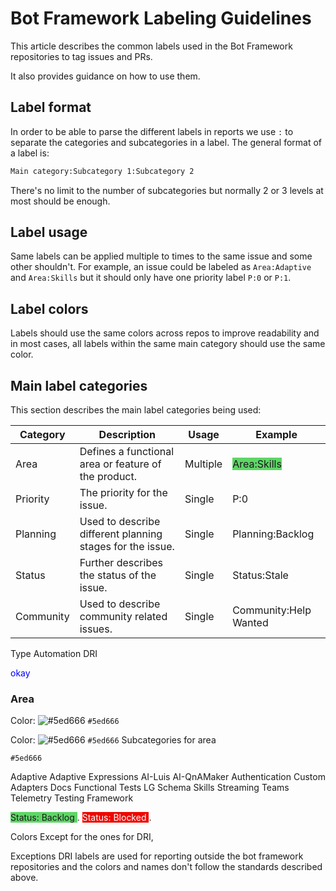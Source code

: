 # Bot Framework Labeling Guidelines

This article describes the common labels used in the Bot Framework repositories to tag issues and PRs.

It also provides guidance on how to use them.

## Label format

In order to be able to parse the different labels in reports we use `:` to separate the categories and subcategories in a label. The general format of a label is:

```bash
Main category:Subcategory 1:Subcategory 2
```

There's no limit to the number of subcategories but normally 2 or 3 levels at most should be enough.

## Label usage

Same labels can be applied multiple to times to the same issue and some other shouldn't. For example, an issue could be labeled as `Area:Adaptive` and `Area:Skills` but it should only have one priority label `P:0` or `P:1`. 

## Label colors

Labels should use the same colors across repos to improve readability and in most cases, all labels within the same main category should use the same color.

## Main label categories

This section describes the main label categories being used:

|Category| Description  | Usage  | Example
|---|---|---|------|
|Area|Defines a functional area or feature of the product.| Multiple |<span style="background-color:#5ed666">Area:Skills</span>|
|Priority|The priority for the issue.| Single |P:0|
|Planning|Used to describe different planning stages for the issue.| Single |Planning:Backlog|
|Status|Further describes the status of the issue.| Single |Status:Stale|
|Community|Used to describe community related issues.| Single |Community:Help Wanted|
Type
Automation
DRI

<style
  type="text/css">
tag {color:blue;}
</style>
<tag>okay</tag>

### Area

Color: ![#5ed666](https://via.placeholder.com/15/5ed666/000000?text=+) `#5ed666`

Color: ![#5ed666](https://via.placeholder.com/200x30/5ed666/000000?text=+How+will+this) `#5ed666`
Subcategories for area

`#5ed666`

Adaptive
Adaptive Expressions
AI-Luis
AI-QnAMaker
Authentication
Custom Adapters
Docs
Functional Tests
LG
Schema
Skills
Streaming
Teams
Telemetry
Testing Framework


<span style="background-color:#5ed666"> Status: Backlog </span>.
<span style="color:white;background-color:#ee0701"> Status: Blocked </span>.

Colors
Except for the ones for DRI, 

Exceptions
DRI labels are used for reporting outside the bot framework repositories and the colors and names don't follow the standards described above.
